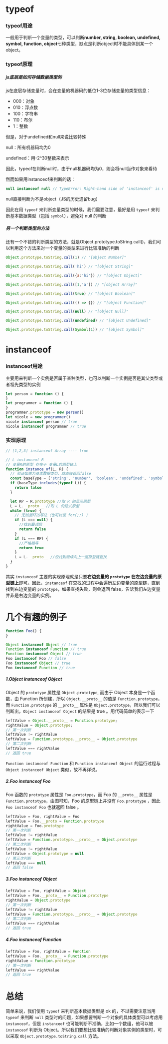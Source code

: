 # typeof

### typeof用途

一般用于判断一个变量的类型，可以判断**number, string, boolean, undefined, symbol, function, object**七种类型，缺点是判断object时不能具体到某一个object。

### typeof原理

##### js底层是如何存储数据类型的

js在底层存储变量时，会在变量的机器码的低位1-3位存储变量的类型信息：

* 000：对象
* 010：浮点数
* 100：字符串
* 110：布尔
* 1：整数

但是，对于undefined和null来说比较特殊

null：所有机器码均为0

undefined：用-2^30整数来表示

因此，typeof在判断null时，由于null机器码均为0，则会将null当作对象来看待

然而如果用instanceof来判断的话：

```javascript
null instanceof null // TypeError: Right-hand side of 'instanceof' is not an object
```

null直接判断为不是object（JS的历史遗留bug）

因此在用 `typeof` 来判断变量类型的时候，我们需要注意，最好是用 `typeof` 来判断基本数据类型（包括 `symbol`），避免对 null 的判断

##### 另一个判断类型的方法

还有一个不错的判断类型的方法，就是Object.prototype.toString.call()，我们可以利用这个方法来对一个变量的类型来进行比较准确的判断

```javascript
Object.prototype.toString.call(1) // "[object Number]"

Object.prototype.toString.call('hi') // "[object String]"

Object.prototype.toString.call({a:'hi'}) // "[object Object]"

Object.prototype.toString.call([1,'a']) // "[object Array]"

Object.prototype.toString.call(true) // "[object Boolean]"

Object.prototype.toString.call(() => {}) // "[object Function]"

Object.prototype.toString.call(null) // "[object Null]"

Object.prototype.toString.call(undefined) // "[object Undefined]"

Object.prototype.toString.call(Symbol(1)) // "[object Symbol]"
```

# instanceof

### instanceof用途

主要用来判断一个实例是否属于某种类型，也可以判断一个实例是否是其父类型或者祖先类型的实例

```javascript
let person = function () {
}
let programmer = function () {
}
programmer.prototype = new person()
let nicole = new programmer()
nicole instanceof person // true
nicole instanceof programmer // true
```

### 实现原理

```javascript
// [1,2,3] instanceof Array ---- true

// L instanceof R
// 变量R的原型 存在于 变量L的原型链上
function instance_of(L, R) {
  // 验证如果为基本数据类型，就直接返回false
  const baseType = ['string', 'number', 'boolean', 'undefined', 'symbol']
  if (baseType.includes(typeof L)) {
    return false
  }

  let RP = R.prototype //取 R 的显示原型
  L = L.__proto__ //取 L 的隐式原型
  while (true) {
    // 无线循环的写法（也可以使 for(;;) ）
    if (L === null) {
      //找到最顶层
      return false
    }
    if (L === RP) {
      //严格相等
      return true
    }
    L = L.__proto__ //没找到继续向上一层原型链查找
  }
}
```

其实 `instanceof` 主要的实现原理就是只要**右边变量的 `prototype` 在左边变量的原型链上**即可。因此，`instanceof` 在查找的过程中会遍历左边变量的原型链，直到找到右边变量的 `prototype`，如果查找失败，则会返回 false，告诉我们左边变量并非是右边变量的实例。

# 几个有趣的例子

```javascript
function Foo() {
}

Object instanceof Object // true
Function instanceof Function // true
Function instanceof Object // true
Foo instanceof Foo // false
Foo instanceof Object // true
Foo instanceof Function // true
```

##### 1.Object instanceof Object

Object 的 `prototype` 属性是 `Object.prototype`, 而由于 Object 本身是一个函数，由 Function 所创建，所以 `Object.__proto__` 的值是 `Function.prototype`，而 `Function.prototype` 的 `__proto__` 属性是 `Object.prototype`，所以我们可以判断出，`Object instanceof Object` 的结果是 true 。用代码简单的表示一下

```javascript
leftValue = Object.__proto__ = Function.prototype;
rightValue = Object.prototype;
// 第一次判断
leftValue != rightValue
leftValue = Function.prototype.__proto__ = Object.prototype
// 第二次判断
leftValue === rightValue
// 返回 true
```

`Function instanceof Function` 和 `Function instanceof Object` 的运行过程与 `Object instanceof Object` 类似，故不再详说。

##### 2.Foo instanceof Foo

Foo 函数的 `prototype` 属性是 `Foo.prototype`，而 Foo 的 `__proto__` 属性是 `Function.prototype`，由图可知，Foo 的原型链上并没有 `Foo.prototype` ，因此 `Foo instanceof Foo` 也就返回 false 。

```javascript
leftValue = Foo, rightValue = Foo
leftValue = Foo.__proto = Function.prototype
rightValue = Foo.prototype
// 第一次判断
leftValue != rightValue
leftValue = Function.prototype.__proto__ = Object.prototype
// 第二次判断
leftValue != rightValue
leftValue = Object.prototype = null
// 第三次判断
leftValue === null
// 返回 false
```

##### 3.Foo instanceof Object

```javascript
leftValue = Foo, rightValue = Object
leftValue = Foo.__proto__ = Function.prototype
rightValue = Object.prototype
// 第一次判断
leftValue != rightValue
leftValue = Function.prototype.__proto__ = Object.prototype
// 第二次判断
leftValue === rightValue
// 返回 true 
```

##### 4.Foo instanceof Function

```javascript
leftValue = Foo, rightValue = Function
leftValue = Foo.__proto__ = Function.prototype
rightValue = Function.prototype
// 第一次判断
leftValue === rightValue
// 返回 true 
```

# 总结

简单来说，我们使用 `typeof` 来判断基本数据类型是 ok 的，不过需要注意当用 `typeof` 来判断 `null` 类型时的问题，如果想要判断一个对象的具体类型可以考虑用 `instanceof`，但是 `instanceof` 也可能判断不准确，比如一个数组，他可以被 `instanceof` 判断为 Object。所以我们要想比较准确的判断对象实例的类型时，可以采取 `Object.prototype.toString.call` 方法。
